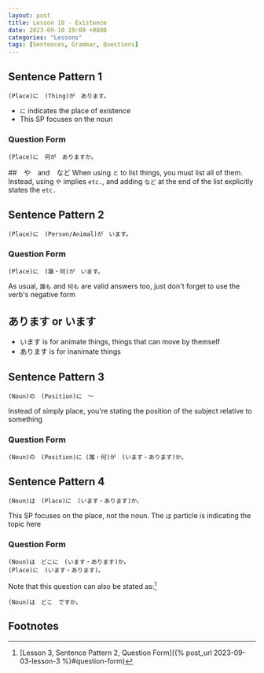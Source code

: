 ```yaml
---
layout: post
title: Lesson 10 - Existence
date: 2023-09-10 19:09 +0800
categories: "Lessons"
tags: [Sentences, Grammar, Questions]
---
```


## Sentence Pattern 1
```
(Place)に　(Thing)が　あります。
```
* `に` indicates the place of existence
* This SP focuses on the noun

### Question Form
```
(Place)に　何が　ありますか。
```

##　や　and　など
When using `と` to list things, you must list all of them. Instead, using `や` implies `etc.`, and adding `など` at the end of the list explicitly states the `etc.`

## Sentence Pattern 2
```
(Place)に　(Person/Animal)が　います。
```

### Question Form 
```
(Place)に　(誰・何)が　います。
```
As usual, `誰も` and `何も` are valid answers too, just don't forget to use the verb's negative form

## あります or います
* います is for animate things, things that can move by themself
* あります is for inanimate things

## Sentence Pattern 3
```
(Noun)の　(Position)に　〜
```
Instead of simply place, you're stating the position of the subject relative to something

### Question Form
```
(Noun)の　(Position)に (誰・何)が　(います・あります)か。
```

## Sentence Pattern 4
```
(Noun)は　(Place)に　(います・あります)か。
```
This SP focuses on the place, not the noun. The `は` particle is indicating the topic here

### Question Form
```
(Noun)は　どこに　(います・あります)か。
(Place)に　(います・あります)。
```
Note that this question can also be stated as:[^fn1]
```
(Noun)は　どこ　ですか。
```

## Footnotes
[^fn1]: [Lesson 3, Sentence Pattern 2, Question Form]({% post_url 2023-09-03-lesson-3 %}#question-form)